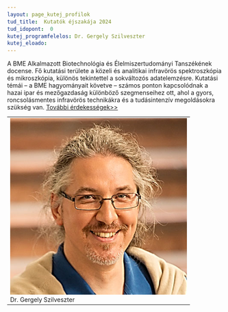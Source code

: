 ```yaml
---
layout: page_kutej_profilok
tud_title:  Kutatók éjszakája 2024
tud_idopont:  0
kutej_programfelelos: Dr. Gergely Szilveszter
kutej_eloado: 
---
```


A BME Alkalmazott Biotechnológia és Élelmiszertudományi Tanszékének docense. Fő kutatási területe a közeli és analitikai infravörös spektroszkópia és mikroszkópia, különös tekintettel a sokváltozós adatelemzésre. Kutatási témái – a BME hagyományait követve – számos ponton kapcsolódnak a hazai ipar és mezőgazdaság különböző szegmenseihez ott, ahol a gyors, roncsolásmentes infravörös technikákra és a tudásintenzív megoldásokra szükség van. [További érdekességek>>](https://eviko.hu/ahogy-a-csillag-megy-az-egen-egy-infravoros-fenyirda-elete_hu.html)

<table class="picture">
<tr>
<td>

<div class="gallery">
    <img src="images/Gergely_Szilveszter.jpg" max-width="250" max-height="200">
  <div class="desc">Dr. Gergely Szilveszter</div>
</div>

</td>
</tr>
</table>
